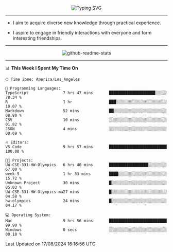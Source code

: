 <p align="center">
  <img src="https://readme-typing-svg.demolab.com?font=Fira+Code&weight=500&size=32&duration=2500&pause=1600&center=true&vCenter=true&random=false&width=1024&height=64&lines=Hi+there+%F0%9F%91%8B;I'm+delighted+you+could+make+it+here+%F0%9F%8E%89;I'm+Harry%2C+a+college+student+still+finding+my+way" alt="Typing SVG" />
</p>


---


- I aim to acquire diverse new knowledge through practical experience.

- I aspire to engage in friendly interactions with everyone and form interesting friendships.


---


<p align="center">
  <img src="https://github-readme-stats.vercel.app/api?username=Harry-Jing&show_icons=true" alt="github-readme-stats"/>
</p>


---

<!--START_SECTION:waka-->
📊 **This Week I Spent My Time On** 

```text
🕑︎ Time Zone: America/Los_Angeles

💬 Programming Languages: 
TypeScript               7 hrs 47 mins       ████████████████████░░░░░   78.34 % 
R                        1 hr                ███░░░░░░░░░░░░░░░░░░░░░░   10.07 % 
Markdown                 52 mins             ██░░░░░░░░░░░░░░░░░░░░░░░   08.80 % 
CSV                      10 mins             ░░░░░░░░░░░░░░░░░░░░░░░░░   01.82 % 
JSON                     4 mins              ░░░░░░░░░░░░░░░░░░░░░░░░░   00.69 % 

🔥 Editors: 
VS Code                  9 hrs 57 mins       █████████████████████████   100.00 % 

🐱‍💻 Projects: 
UW-CSE-331-HW-Olympics   6 hrs 40 mins       █████████████████░░░░░░░░   67.00 % 
week-9                   1 hr 33 mins        ████░░░░░░░░░░░░░░░░░░░░░   15.72 % 
Unknown Project          30 mins             █░░░░░░░░░░░░░░░░░░░░░░░░   05.03 % 
UW-CSE-331-HW-Olympics-ma27 mins             █░░░░░░░░░░░░░░░░░░░░░░░░   04.58 % 
hw-olympics              24 mins             █░░░░░░░░░░░░░░░░░░░░░░░░   04.17 % 

💻 Operating System: 
Mac                      9 hrs 56 mins       █████████████████████████   99.90 % 
Windows                  0 secs              ░░░░░░░░░░░░░░░░░░░░░░░░░   00.10 % 
```


 Last Updated on 17/08/2024 16:16:56 UTC
<!--END_SECTION:waka-->
